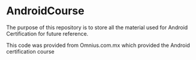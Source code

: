 # AndroidCourse
The purpose of this repository is to store all the material used for Android Certification for future reference.

This code was provided from Omnius.com.mx which provided the Android certification course
